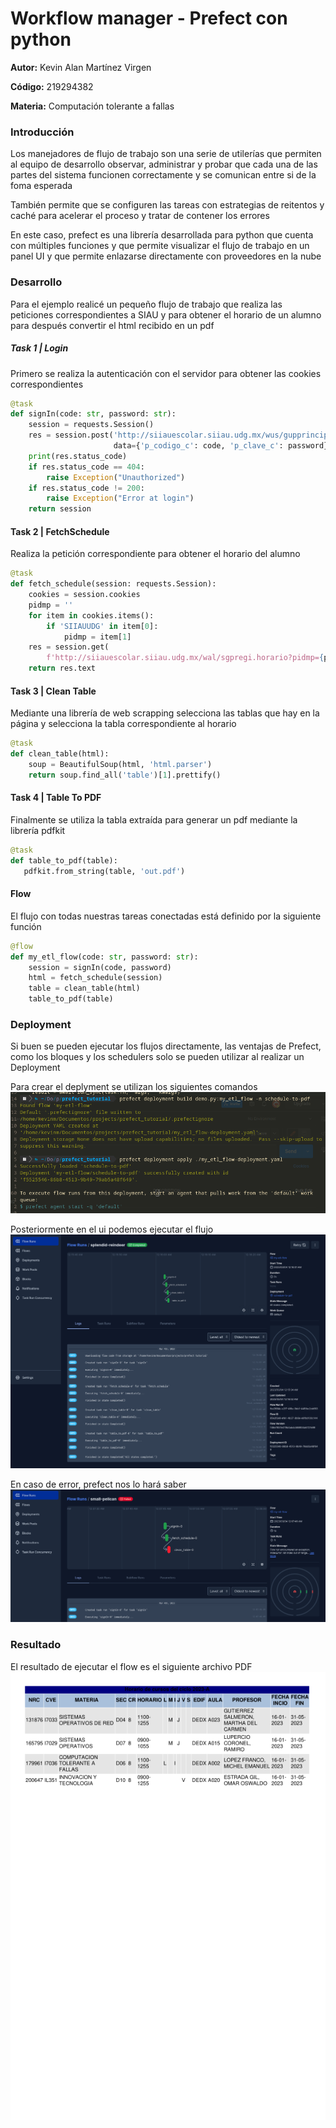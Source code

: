 # Workflow manager - Prefect con python

__Autor:__ Kevin Alan Martínez Virgen

__Código:__ 219294382

__Materia:__ Computación tolerante a fallas

### Introducción
Los manejadores de flujo de trabajo son una serie de utilerías que permiten al
equipo de desarrollo observar, administrar y probar que cada una de las partes
del sistema funcionen correctamente y se comunican entre si de la foma esperada

También permite que se configuren las tareas con estrategias de reitentos y caché
para acelerar el proceso y tratar de contener los errores

En este caso, prefect es una librería desarrollada para python que cuenta con 
múltiples funciones y que permite visualizar el flujo de trabajo en un panel UI
y que permite enlazarse directamente con proveedores en la nube

### Desarrollo
Para el ejemplo realicé un pequeño flujo de trabajo que realiza las peticiones
correspondientes a SIAU y para obtener el horario de un alumno para después
convertir el html recibido en un pdf

##### Task 1 | Login
Primero se realiza la autenticación con el servidor para obtener las cookies
correspondientes
```py
@task
def signIn(code: str, password: str):
    session = requests.Session()
    res = session.post('http://siiauescolar.siiau.udg.mx/wus/gupprincipal.valida_inicio',
                       data={'p_codigo_c': code, 'p_clave_c': password})
    print(res.status_code)
    if res.status_code == 404:
        raise Exception("Unauthorized")
    if res.status_code != 200:
        raise Exception("Error at login")
    return session
```
#### Task 2 | FetchSchedule
Realiza la petición correspondiente para obtener el horario del alumno
```py
@task
def fetch_schedule(session: requests.Session):
    cookies = session.cookies
    pidmp = ''
    for item in cookies.items():
        if 'SIIAUUDG' in item[0]:
            pidmp = item[1]
    res = session.get(
        f'http://siiauescolar.siiau.udg.mx/wal/sgpregi.horario?pidmp={pidmp}&majrp=INCO')
    return res.text
```
#### Task 3 | Clean Table
Mediante una librería de web scrapping selecciona las tablas que hay en la página
y selecciona la tabla correspondiente al horario
```py
@task
def clean_table(html):
    soup = BeautifulSoup(html, 'html.parser')
    return soup.find_all('table')[1].prettify()
```

#### Task 4 | Table To PDF
Finalmente se utiliza la tabla extraída para generar un pdf mediante la librería
pdfkit
```py
@task
def table_to_pdf(table):
   pdfkit.from_string(table, 'out.pdf') 
```

#### Flow
El flujo con todas nuestras tareas conectadas está definido por la siguiente
función
```py
@flow
def my_etl_flow(code: str, password: str):
    session = signIn(code, password)
    html = fetch_schedule(session)
    table = clean_table(html)
    table_to_pdf(table)
```


### Deployment
Si buen se pueden ejecutar los flujos directamente, las ventajas de Prefect, 
como los bloques y los schedulers solo se pueden utilizar al realizar un
Deployment

Para crear el deplyment se utilizan los siguientes comandos
![deployment](https://raw.githubusercontent.com/Fairbrook/prefect_demo/main/imgs/deployment.png)

Posteriormente en el ui podemos ejecutar el flujo
![ok](https://raw.githubusercontent.com/Fairbrook/prefect_demo/main/imgs/ok.png)

En caso de error, prefect nos lo hará saber
![err](https://raw.githubusercontent.com/Fairbrook/prefect_demo/main/imgs/fail.png)

### Resultado
El resultado de ejecutar el flow es el siguiente archivo PDF
![pdf](https://raw.githubusercontent.com/Fairbrook/prefect_demo/main/imgs/out.png)
